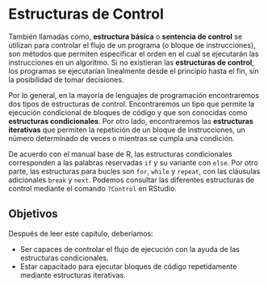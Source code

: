 




# Estructuras de Control

También llamadas como, __estructura básica__ o __sentencia de control__ se utilizan
para controlar el flujo de un programa (o bloque de instrucciones), son métodos que 
permiten especificar el orden en el cual se ejecutarán las instrucciones en un 
algoritmo. Si no existieran las __estructuras de control__, los programas se ejecutarían
linealmente desde el principio hasta el fin, sin la posibilidad de tomar decisiones.

Por lo general, en la mayoría de lenguajes de programación  encontraremos dos tipos de estructuras
de control. Encontraremos un tipo que permite la ejecución condicional de bloques de 
código y que son conocidas como __estructuras condicionales__. Por otro lado, 
encontraremos las __estructuras iterativas__ que permiten la repetición de un bloque
de instrucciones, un número determinado de veces o mientras se cumpla una condición.

De acuerdo con el manual base de R, las estructuras condicionales corresponden a 
las palabras reservadas `if` y su variante con `else`. Por otro parte, las estructuras 
para bucles son `for`, `while` y `repeat`, con las cláusulas adicionales `break` y `next`.
Podemos consultar las diferentes estructuras de control mediante el comando `?Control` en RStudio.

## Objetivos 

Después de leer este capítulo, deberíamos:

- Ser capaces de controlar el flujo de ejecución con la ayuda de las estructuras 
condicionales.
- Estar capacitado para ejecutar bloques de código repetidamente mediante estructuras
iterativas.
